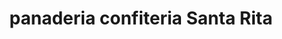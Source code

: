 ---
title: "panaderia confiteria Santa Rita"
url: /cordoba-saldan/panaderia-confiteria-santa-rita/
shop: Bäckerei
---